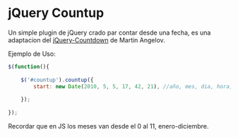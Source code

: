 # jQuery Countup

Un simple plugin de jQuery crado par contar desde una fecha, es una adaptacion del [jQuery-Countdown](https://github.com/martinaglv/jQuery-Countdown) de Martin Angelov.


Ejemplo de Uso:

```js
$(function(){
		
	$('#countup').countup({
    	start: new Date(2010, 5, 5, 17, 42, 21), //año, mes, dia, hora, minutos, segundos
  
	});
	
});
```

Recordar que en JS los meses van desde el 0 al 11, enero-diciembre.